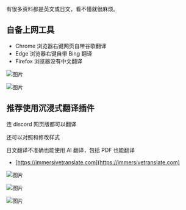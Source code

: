 有很多资料都是英文或日文，看不懂就很麻烦。

## 自备上网工具

 - Chrome 浏览器右键网页自带谷歌翻译
 - Edge 浏览器右键自带 Bing 翻译
 - Firefox 浏览器没有中文翻译

![图片](https://github.com/user-attachments/assets/c77842a3-8f0c-41d7-b612-d997f1e49027)


![图片](https://github.com/user-attachments/assets/d7a0a800-ff28-4b3b-8d75-4e8eb2adc569)


## 推荐使用沉浸式翻译插件

连 discord 网页版都可以翻译

还可以对照和修改样式

日文翻译不准确也能使用 AI 翻译，包括 PDF 也能翻译

 - [https://immersivetranslate.com](https://immersivetranslate.com)


![图片](https://github.com/user-attachments/assets/052d3e55-64c4-44cb-ae8a-6c15a7681af5)


![图片](https://github.com/user-attachments/assets/829e0dc5-d442-4832-8503-671a6be65d6f)



![图片](https://github.com/user-attachments/assets/2cf0d017-66fb-4744-913d-7052aa6b2bec)
